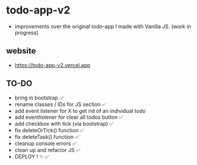 # todo-app-v2
 * improvements over the original todo-app I made with Vanilla JS. (work in progress) 


## website 
 * https://todo-app-v2.vercel.app 


## TO-DO 
  * bring in bootstrap ✅
  * rename classes / IDs for JS section ✅
  * add event listener for X to get rid of an individual todo 
  * add eventlistener for clear all todos button ✅
  * add checkbox with tick (via bootstrap) ✅
  * fix deleteOrTick() function ✅
  * fix deleteTask() function ✅
  * cleanup console errors ✅
  * clean up and refactor JS ✅
  * DEPLOY ! ✨ ✅
  
